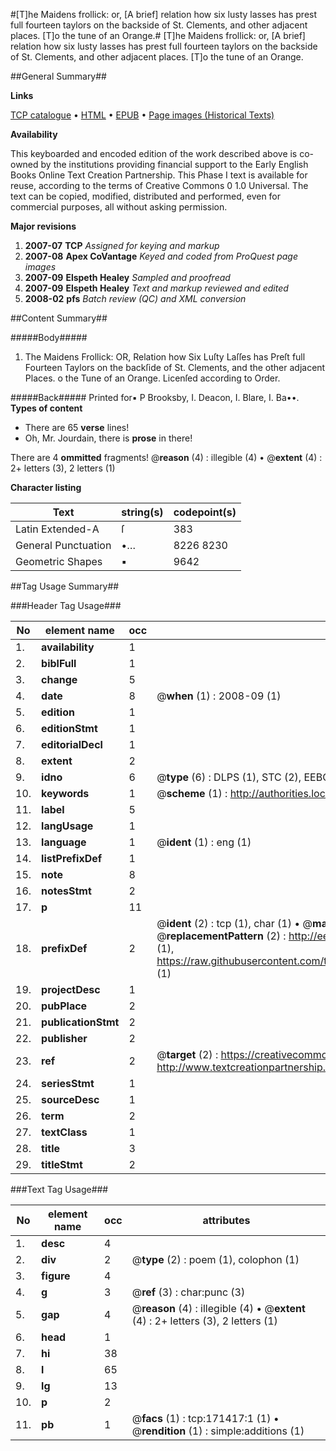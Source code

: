 #[T]he Maidens frollick: or, [A brief] relation how six lusty lasses has prest full fourteen taylors on the backside of St. Clements, and other adjacent places. [T]o the tune of an Orange.#
[T]he Maidens frollick: or, [A brief] relation how six lusty lasses has prest full fourteen taylors on the backside of St. Clements, and other adjacent places. [T]o the tune of an Orange.

##General Summary##

**Links**

[TCP catalogue](http://www.ota.ox.ac.uk/tcp/)  • 
[HTML](http://tei.it.ox.ac.uk/tcp/Texts-HTML/free/A89/A89289.html)  • 
[EPUB](http://tei.it.ox.ac.uk/tcp/Texts-EPUB/free/A89/A89289.epub) • 
[Page images (Historical Texts)](https://data.historicaltexts.jisc.ac.uk/view?pubId=eebo-45097835e&pageId=eebo-45097835e-171417-1)

**Availability**

This keyboarded and encoded edition of the
	       work described above is co-owned by the institutions
	       providing financial support to the Early English Books
	       Online Text Creation Partnership. This Phase I text is
	       available for reuse, according to the terms of Creative
	       Commons 0 1.0 Universal. The text can be copied,
	       modified, distributed and performed, even for
	       commercial purposes, all without asking permission.

**Major revisions**

1. __2007-07__ __TCP__ *Assigned for keying and markup*
1. __2007-08__ __Apex CoVantage__ *Keyed and coded from ProQuest page images*
1. __2007-09__ __Elspeth Healey__ *Sampled and proofread*
1. __2007-09__ __Elspeth Healey__ *Text and markup reviewed and edited*
1. __2008-02__ __pfs__ *Batch review (QC) and XML conversion*

##Content Summary##

#####Body#####

1. The Maidens Frollick: OR, Relation how Six Luſty Laſſes has Preſt full Fourteen Taylors on the backſide of St. Clements, and the other adjacent Places. o the Tune of an Orange. Licenſed according to Order.

#####Back#####
Printed for▪ P Brooksby, I. Deacon, I. Blare, I. Ba••.
**Types of content**

  * There are 65 **verse** lines!
  * Oh, Mr. Jourdain, there is **prose** in there!

There are 4 **ommitted** fragments! 
 @__reason__ (4) : illegible (4)  •  @__extent__ (4) : 2+ letters (3), 2 letters (1)

**Character listing**


|Text|string(s)|codepoint(s)|
|---|---|---|
|Latin Extended-A|ſ|383|
|General Punctuation|•…|8226 8230|
|Geometric Shapes|▪|9642|

##Tag Usage Summary##

###Header Tag Usage###

|No|element name|occ|attributes|
|---|---|---|---|
|1.|__availability__|1||
|2.|__biblFull__|1||
|3.|__change__|5||
|4.|__date__|8| @__when__ (1) : 2008-09 (1)|
|5.|__edition__|1||
|6.|__editionStmt__|1||
|7.|__editorialDecl__|1||
|8.|__extent__|2||
|9.|__idno__|6| @__type__ (6) : DLPS (1), STC (2), EEBO-CITATION (1), OCLC (1), VID (1)|
|10.|__keywords__|1| @__scheme__ (1) : http://authorities.loc.gov/ (1)|
|11.|__label__|5||
|12.|__langUsage__|1||
|13.|__language__|1| @__ident__ (1) : eng (1)|
|14.|__listPrefixDef__|1||
|15.|__note__|8||
|16.|__notesStmt__|2||
|17.|__p__|11||
|18.|__prefixDef__|2| @__ident__ (2) : tcp (1), char (1)  •  @__matchPattern__ (2) : ([0-9\-]+):([0-9IVX]+) (1), (.+) (1)  •  @__replacementPattern__ (2) : http://eebo.chadwyck.com/downloadtiff?vid=$1&page=$2 (1), https://raw.githubusercontent.com/textcreationpartnership/Texts/master/tcpchars.xml#$1 (1)|
|19.|__projectDesc__|1||
|20.|__pubPlace__|2||
|21.|__publicationStmt__|2||
|22.|__publisher__|2||
|23.|__ref__|2| @__target__ (2) : https://creativecommons.org/publicdomain/zero/1.0/ (1), http://www.textcreationpartnership.org/docs/. (1)|
|24.|__seriesStmt__|1||
|25.|__sourceDesc__|1||
|26.|__term__|2||
|27.|__textClass__|1||
|28.|__title__|3||
|29.|__titleStmt__|2||


###Text Tag Usage###

|No|element name|occ|attributes|
|---|---|---|---|
|1.|__desc__|4||
|2.|__div__|2| @__type__ (2) : poem (1), colophon (1)|
|3.|__figure__|4||
|4.|__g__|3| @__ref__ (3) : char:punc (3)|
|5.|__gap__|4| @__reason__ (4) : illegible (4)  •  @__extent__ (4) : 2+ letters (3), 2 letters (1)|
|6.|__head__|1||
|7.|__hi__|38||
|8.|__l__|65||
|9.|__lg__|13||
|10.|__p__|2||
|11.|__pb__|1| @__facs__ (1) : tcp:171417:1 (1)  •  @__rendition__ (1) : simple:additions (1)|
